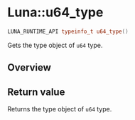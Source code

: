 # Luna::u64_type

```c++
LUNA_RUNTIME_API typeinfo_t u64_type()
```

Gets the type object of `u64` type. 

## Overview


## Return value
Returns the type object of `u64` type. 

